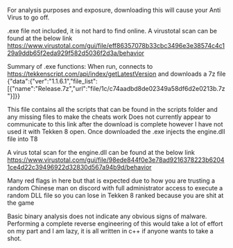For analysis purposes and exposure, downloading this will cause your Anti Virus to go off.

.exe file not included, it is not hard to find online. A virustotal scan can be found at the below link
https://www.virustotal.com/gui/file/eff86357078b33cbc3496e3e38574c4c129a9ddb65f2eda929f582d5036f2d3a/behavior

Summary of .exe functions: When run, connects to https://tekkenscript.com/api/index/getLatestVersion and downloads a 7z file
{"data":{"ver":"1.1.6.1","file_list":[{"name":"Release.7z","url":"file\/1c\/c74aadbd8de02349a58df6d2e0213b.7z"}]}}

This file contains all the scripts that can be found in the scripts folder and any missing files to make the cheats work
Does not currently appear to communicate to this link after the download is complete however I have not used it with Tekken 8 open.
Once downloaded the .exe injects the engine.dll file into T8

A virus total scan for the engine.dll can be found at the below link
https://www.virustotal.com/gui/file/98ede844f0e3e78ad9216378223b62041ce4d22c39496922d32830d567a94b9d/behavior

Many red flags in here but that is expected due to how you are trusting a random Chinese man on discord with full administrator access
to execute a random DLL file so you can lose in Tekken 8 ranked because you are shit at the game

Basic binary analysis does not indicate any obvious signs of malware.
Performing a complete reverse engineering of this would take a lot of effort on my part and I am lazy, it is all written in c++ if anyone wants to take a shot.


